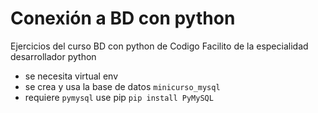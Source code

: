 # Conexión a BD con python

Ejercicios del curso BD con python de Codigo Facilito
de la especialidad desarrollador python
 
- se necesita virtual env
- se crea y usa la base de datos `minicurso_mysql`
- requiere `pymysql` use pip `pip install PyMySQL`
